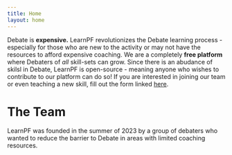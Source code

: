 ```yaml
---
title: Home
layout: home 
--- 
```


Debate is **expensive.** LearnPF revolutionizes the Debate learning process - especially for those who are new to the activity or may not have the resources to afford expensive coaching. We are a completely **free platform** where Debaters of *all* skill-sets can grow. Since there is an abudance of skilsl in Debate, LearnPF is open-source - meaning anyone who wishes to contribute to our platform can do so! If you are interested in joining our team or even teaching a new skill, fill out the form linked [here](https://forms.gle/aKQGCi8uQcKj89iQ6).  


# The Team 

LearnPF was founded in the summer of 2023 by a group of debaters who wanted to reduce the barrier to Debate in areas with limited coaching resources. 


